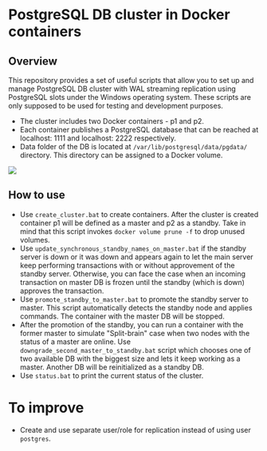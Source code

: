 # PostgreSQL DB cluster in Docker containers
## Overview
This repository provides a set of useful scripts that allow you to set up and manage PostgreSQL DB cluster with WAL streaming replication using PostgreSQL slots under the Windows operating system. These scripts are only supposed to be used for testing and development purposes.
- The cluster includes two Docker containers - p1 and p2.
- Each container publishes a PostgreSQL database that can be reached at localhost: 1111 and localhost: 2222 respectively.
- Data folder of the DB is located at `/var/lib/postgresql/data/pgdata/` directory. This directory can be assigned to a Docker volume.

![](https://github.com/treshnikov/postgresql_wal_replication/blob/master/img/demo.png)
## How to use
- Use `create_cluster.bat` to create containers. After the cluster is created container p1 will be defined as a master and p2 as a standby. Take in mind that this script invokes `docker volume prune -f` to drop unused volumes.
- Use `update_synchronous_standby_names_on_master.bat` if the standby server is down or it was down and appears again to let the main server keep performing transactions with or without approvement of the standby server. Otherwise, you can face the case when an incoming transaction on master DB is frozen until the standby (which is down) approves the transaction.
- Use `promote_standby_to_master.bat` to promote the standby server to master. This script automatically detects the standby node and applies commands. The container with the master DB will be stopped.
- After the promotion of the standby, you can run a container with the former master to simulate "Split-brain" case when two nodes with the status of a master are online. Use `downgrade_second_master_to_standby.bat` script which chooses one of two available DB with the biggest size and lets it keep working as a master. Another DB will be reinitialized as a standby DB.
- Use `status.bat` to print the current status of the cluster.
 # To improve
- Create and use separate user/role for replication instead of using user `postgres`.
